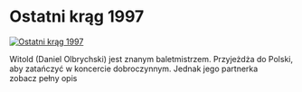 Ostatni krąg 1997 
=============
[![Ostatni krąg 1997 ](http://vidos.pl/images/player.gif)](http://vidos.pl/ostatni-krag-1997)

 Witold (Daniel Olbrychski) jest znanym baletmistrzem. Przyjeżdża do Polski, aby zatańczyć w koncercie dobroczynnym. Jednak jego partnerka zobacz pełny opis

